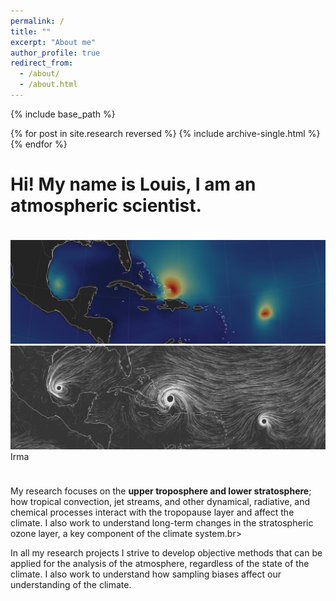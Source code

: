 ```yaml
---
permalink: /
title: ""
excerpt: "About me"
author_profile: true
redirect_from: 
  - /about/
  - /about.html
---
```



{% include base_path %}

{% for post in site.research reversed %}
  {% include archive-single.html %}
{% endfor %}

<html>
<head>
<meta name="viewport" content="width=device-width, initial-scale=1">
<style>
.container {
  position: relative;
  width: 100%;
  margin-bottom: 1cm;
  margin-top: 1cm;
}

.image {
  display: block;
  width: 100%;
  height: auto;
  border-radius: 5px;
}

@keyframes changeopacity {
  from {
    opacity: 0.2;
  }

  to {
    opacity: 0.7;
  }
}

.overlay {
  position: absolute;
  top: 0;
  bottom: 0;
  left: 0;
  right: 0;
  height: 100%;
  width: 100%;
  border-radius: 5px;
  background-color: rgba(0,0,0,0);
  animation-duration: 8s;
  animation-name: changeopacity;
  animation-iteration-count: infinite;
  animation-direction: alternate;
}

.overlaytext {
  position: absolute;
  top: 0;
  bottom: 0;
  left: 0;
  right: 0;
  height: 100%;
  width: 100%;
  opacity: 0;
  background-color: rgba(0,0,0,0);
  color: white;
}
.container:hover .overlaytext {
  opacity: 1;
}

<!--.container:hover .overlay {
  opacity: 0.7;
}-->

<!--.text {
  color: white;
  font-size: 10px;
  position: absolute;
  top: 2%;
  left: 50%;
  -webkit-transform: translate(-2%, -2%);
  -ms-transform: translate(-2%, -2%);
  transform: translate(-2%, -2%);
  text-align: center;
}-->
<!--.container:hover .text {
  opacity: 0;
}-->
h1 {text-align: center;}

div.textarea {
  text-align: justify;
  text-justify: inter-word;
  width: 80%;
  margin-left: auto;
  margin-right: auto;
}

.irma { 
  position: absolute; 
  top: 75%; 
  left: 48%;
  opacity: 0;
  color: white;
  text-align: center;
  font-size: 1vi;
} 
.katia { 
  position: absolute; 
  top: 65%; 
  left: 12.5%;
  opacity: 0;
  color: white;
  text-align: center;
  font-size: 1vi;
} 
.jose { 
  position: absolute; 
  top: 93.5%; 
  left: 77.5%;
  opacity: 0;
  color: white;
  text-align: center;
  font-size: 1vi;
} 
.copyright { 
  position: absolute; 
  bottom: -0.4cm; 
  right: 0.1cm;
  opacity: 0;
  color: black;
  text-align: right;
  font-size: 10px;
} 
.joseeyes { 
  position: absolute; 
  top: 80%; 
  left: 79%;
  opacity: 0;
  width: 4%;
} 

.container:hover .irma {
  opacity: .8;
  transition: 0.4s;
  transition-delay: 0.15s;
  transform: translateY(-1cm);
  transition-timing-function: ease;
}
.container:hover .katia {
  opacity: .8;
  transition: 0.4s;
  transform: translateY(-1cm);
  transition-timing-function: ease;
}
.container:hover .jose {
  opacity: .8;
  transition: 0.4s;
  transition-delay: 0.3s;
  transform: translateY(-1cm);
  transition-timing-function: ease;
}
.container:hover .copyright {
  opacity: 1;
  transition: 1s;
  transition-delay: 1s;
  transition-timing-function: ease;
}
.container:hover .joseeyes{
  opacity: 1;
  transition: 0.1s;
  transition-delay: 10s;
  transition-timing-function: ease;
}

</style>
</head>
<body>
  
<h1>Hi! My name is Louis, I am an atmospheric scientist.</h1>
  
<div class="container">
  <img src="../images/landingpagebackground.jpg" alt="wind magnitude" class="image">
<!-- <div class="text">hover me</div> -->
  <div class="overlay">
    <img src="../images/landingpagefront.gif" alt="wind vectors" class="image">
  </div>
  <div class="irma">
    Irma
  </div>
  <div class="katia">
    Katia
  </div>
  <div class="jose">
    Jose
  </div>
  <div class="copyright">
    <a href="https://earth.nullschool.net/#2017/09/08/0200Z/ocean/isobaric/1000hPa/overlay=significant_wave_height/orthographic=-77.92,20.64,1100">earth.nullschool.net</a>
  </div>
</div>

<div class="textarea">My research focuses on the <b>upper troposphere and lower stratosphere</b>; how tropical convection, jet streams, and other dynamical, radiative, and chemical processes interact with the tropopause layer and affect the climate. I also work to understand long-term changes in the stratospheric ozone layer, a key component of the climate system.br><br>

In all my research projects I strive to develop objective methods that can be applied for the analysis of the atmosphere, regardless of the state of the climate. I also work to understand how sampling biases affect our understanding of the climate.
</div>

<!--The Earth is a wonder of beauty and complexity, and I like spending time <a href="https://lrivoire.github.io/earthgazing/">Earthgazing</a>. I also like talking about science with nonscientists, and my <a href="https://lrivoire.github.io/illustrated_science/">Illustrated science</a> project (coming soon) aims to make my research more accessible to all.-->
<!--My research focuses on tropical convection: how it works, how it organizes into phenomena like hurricanes, how it affects the Earth's climate, and how it might change in the future. I work as a postdoctoral fellow with [Dr. Marianna Linz](https://eps.harvard.edu/people/faculty-groups/linz-group) at Harvard University's Department of Earth and Planetary Sciences. More on my [research](https://lrivoire.github.io/research/). The Earth is a wonder of beauty and complexity and I like to extend the concept of stargazing to that of [Earth gazing](https://lrivoire.github.io/earthgazing/). I also like talking about science with nonscientists, and my [Illustrated science](https://lrivoire.github.io/illustrated_science/) project (coming soon) aims to make my research more accessible to all.
I work as a postdoctoral fellow with
<span style="white-space:nowrap"><a href="https://eps.harvard.edu/people/faculty-groups/linz-group">Dr. Marianna Linz</a></span> at Harvard University's department of Earth and Planetary Sciences.<br><br>-->

</body>
</html>


